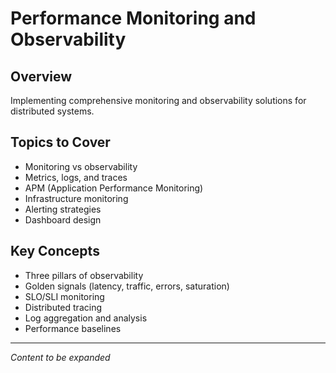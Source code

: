 # Performance Monitoring and Observability

## Overview
Implementing comprehensive monitoring and observability solutions for distributed systems.

## Topics to Cover
- Monitoring vs observability
- Metrics, logs, and traces
- APM (Application Performance Monitoring)
- Infrastructure monitoring
- Alerting strategies
- Dashboard design

## Key Concepts
- Three pillars of observability
- Golden signals (latency, traffic, errors, saturation)
- SLO/SLI monitoring
- Distributed tracing
- Log aggregation and analysis
- Performance baselines

---
*Content to be expanded* 
